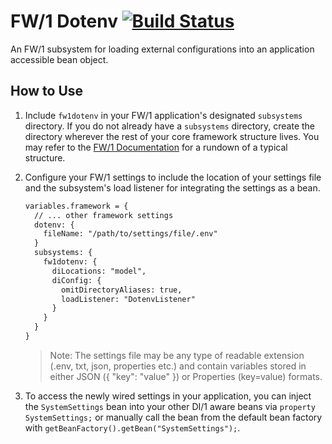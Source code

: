 
# FW/1 Dotenv [![Build Status](https://travis-ci.org/tonyjunkes/fw1dotenv.svg?branch=master)](https://travis-ci.org/tonyjunkes/fw1dotenv)

An FW/1 subsystem for loading external configurations into an application accessible bean object.

## How to Use

1. Include `fw1dotenv` in your FW/1 application's designated `subsystems` directory. If you do not already have a `subsystems` directory, create the directory wherever the rest of your core framework structure lives. You may refer to the [FW/1 Documentation](http://framework-one.github.io/documentation/developing-applications.html#basic-application-structure) for a rundown of a typical structure.
1. Configure your FW/1 settings to include the location of your settings file and the subsystem's load listener for integrating the settings as a bean.
    ```cfc
	variables.framework = {
	  // ... other framework settings
	  dotenv: {
	    fileName: "/path/to/settings/file/.env"
	  }
	  subsystems: {
	    fw1dotenv: {
	      diLocations: "model",
	      diConfig: {
	        omitDirectoryAliases: true,
	        loadListener: "DotenvListener"
	      }
	    }
	  }
	}
    ```

    > Note: The settings file may be any type of readable extension (.env, txt, json, properties etc.) and contain variables stored in either JSON ({ "key": "value" }) or Properties (key=value) formats.

1. To access the newly wired settings in your application, you can inject the `SystemSettings` bean into your other DI/1 aware beans via `property SystemSettings;` or manually call the bean from the default bean factory with `getBeanFactory().getBean("SystemSettings");`.
